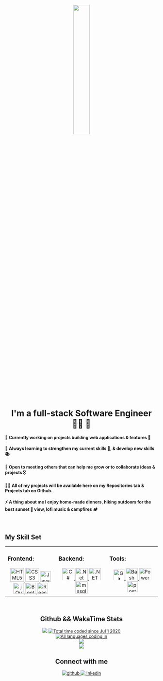 <div align="center">
  <img src="https://rishavanand.github.io/static/images/greetings.gif" align="center" style="width: 33%" />
</div>    

# <div align="center">I'm a full-stack Software Engineer 👨‍💻 🚀</div>   
#### 🧰 Currently working on projects building web applications & features 💫
#### 🌱 Always learning to strengthen my current skills 💾, & develop new skills 📚
#### 🤝 Open to meeting others that can help me grow or to collaborate ideas & projects 🎖️
#### 👨‍💻 All of my projects will be available here on my Repositories tab & Projects tab on Github.
#### ⚡ A thing about me I enjoy home-made dinners, hiking outdoors for the best sunset 🌄 view, lofi music & campfires 🏕️
<br/>  

## My Skill Set 
<table>
 <tr>
  <td valign="top" width="33%">
  
   ### Frontend: 
   <div align="center"> 
     <a href="https://en.wikipedia.org/wiki/HTML5" target="_blank">
       <img src="https://profilinator.rishav.dev/skills-assets/html5-original-wordmark.svg" alt="HTML5" height="45" />
     </a>  
     <a href="https://www.w3schools.com/css/" target="_blank">
       <img src="https://profilinator.rishav.dev/skills-assets/css3-original-wordmark.svg" alt="CSS3" height="45" />
     </a>  
     <a href="https://www.javascript.com/" target="_blank">
       <img src="https://profilinator.rishav.dev/skills-assets/javascript-original.svg" alt="JavaScript" height="35" />
     </a>  
     <a href="https://jquery.com/" target="_blank">
       <img src="https://profilinator.rishav.dev/skills-assets/jquery.png" alt="jQuery" height="35" />
     </a>  
     <a href="https://getbootstrap.com/docs/3.4/javascript/" target="_blank">
       <img src="https://profilinator.rishav.dev/skills-assets/bootstrap-plain.svg" alt="Bootstrap" height="35" />
     </a>  
     <a href="https://reactjs.org/" target="_blank">
       <img src="https://profilinator.rishav.dev/skills-assets/react-original-wordmark.svg" alt="React" height="35" /> 
     </a>  
   </div>
  </td><td valign="top" width="33%">  
    
  ### Backend:    
  <div align="center">
    <a href="https://docs.microsoft.com/en-us/dotnet/csharp/" target="_blank">
      <img src="https://profilinator.rishav.dev/skills-assets/csharp-original.svg" alt="C#" height="40" />
    </a>  
    <a href="https://dotnet.microsoft.com/download" target="_blank">
      <img src="https://profilinator.rishav.dev/skills-assets/dotnetcore.png" alt=".Net Core" height="40" />
    </a>  
    <a href="https://dotnet.microsoft.com/download/dotnet-framework" target="_blank">
      <img src="https://profilinator.rishav.dev/skills-assets/dot-net-original-wordmark.svg" alt=".NET" height="40" />
    </a>  
    <a href="https://www.microsoft.com/en-us/sql-server" target="_blank" rel="noreferrer">
      <img src="https://www.svgrepo.com/show/303229/microsoft-sql-server-logo.svg" alt="mssql" height="40" />  
    </a>  
 </div>
</td><td valign="top" width="33%">
    
   ### Tools:  
   <div align="center">  
     <a href="https://github.com/" target="_blank">
        <img src="https://profilinator.rishav.dev/skills-assets/git-scm-icon.svg" alt="Git" height="35" />
     </a>
     <a href="https://www.gnu.org/software/bash/" target="_blank">
        <img src="https://profilinator.rishav.dev/skills-assets/gnu_bash-icon.svg" alt="Bash" height="40" /> 
     </a>
     <a href="https://docs.microsoft.com/en-us/powershell/" target="_blank">
       <img src="https://profilinator.rishav.dev/skills-assets/powershell.png" alt="PowerShell" height="40" />
     </a>
     <a href="https://postman.com" target="_blank" rel="noreferrer">
       <img src="https://www.vectorlogo.zone/logos/getpostman/getpostman-icon.svg" alt="postman" height="35"/>
     </a>
   </div>
  </td>
 </tr>
</table>  
<br/>  

## <div align="center">Github && WakaTime Stats</div>   
<div align="center">
  <img src="https://komarev.com/ghpvc/?username=TorresjDev&&style=flat-square" />
  <a href="https://wakatime.com/@aa8a1d84-7093-434e-b5c0-0e1a0b8be2e4">
    <img src="https://wakatime.com/badge/user/aa8a1d84-7093-434e-b5c0-0e1a0b8be2e4.svg" alt="Total time coded since Jul 1 2020" />
  </a>
  <br/> 
  <a href="https://github.com/anuraghazra/github-readme-stats">
    <img src="https://github-readme-stats.vercel.app/api/top-langs/?username=TorresjDev" alt="All languages coding in" />
  </a>
  <br/> 
  <img src="https://github-readme-stats.vercel.app/api/wakatime?username=@@Jtorres&compact=True"/>
  <br/>  
  <img src="https://github-readme-stats.vercel.app/api?username=TorresjDev&show_icons=true&count_private=true&hide_border=true"/> 
</div>  

## <div align="center">Connect with me</div>   
<div align="center">
  <a href="https://github.com/JxTorres003" target="_blank">
    <img src=https://img.shields.io/badge/github-%2324292e.svg?&style=for-the-badge&logo=github&logoColor=white alt=github style="margin-bottom: 5px;" />
  </a>
  <a href="https://linkedin.com/in/jt036" target="_blank">
    <img src=https://img.shields.io/badge/linkedin-%231E77B5.svg?&style=for-the-badge&logo=linkedin&logoColor=white alt=linkedin style="margin-bottom: 5px;" />
  </a>  
</div>  
<br/>  
